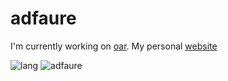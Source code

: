 # adfaure

I'm currently working on [oar](https://github.com/oar-team/oar3).
My personal [website](adfaure.github.io)

![lang](https://github-readme-stats.vercel.app/api/top-langs?username=adfaure&layout=compact&exclude_repo=qmk)
![adfaure](https://github-readme-stats.vercel.app/api?username=adfaure)
